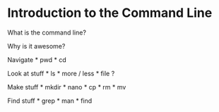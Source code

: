 Introduction to the Command Line
=====================

What is the command line?

Why is it awesome?

Navigate
	* pwd
	* cd
	
Look at stuff
	* ls
	* more / less
	* file ?

Make stuff
	* mkdir
	* nano
	* cp
	* rm
	* mv

Find stuff
	* grep
	* man
	* find
